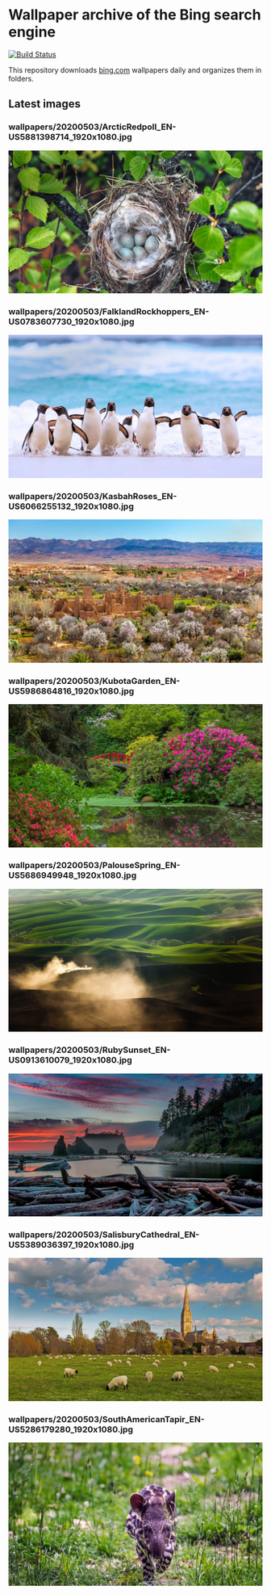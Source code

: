 # Wallpaper archive of the Bing search engine

[![Build Status](https://travis-ci.org/kijart/bing-daily-images-dl.svg?branch=wallpapers)](https://travis-ci.org/kijart/bing-daily-images-dl)

This repository downloads [bing.com](https://www.bing.com) wallpapers daily and organizes them in folders.

## Latest images

<!-- Wallpapers -->

### wallpapers/20200503/ArcticRedpoll_EN-US5881398714_1920x1080.jpg

![wallpapers/20200503/ArcticRedpoll_EN-US5881398714_1920x1080.jpg](wallpapers/20200503/ArcticRedpoll_EN-US5881398714_1920x1080.jpg)

### wallpapers/20200503/FalklandRockhoppers_EN-US0783607730_1920x1080.jpg

![wallpapers/20200503/FalklandRockhoppers_EN-US0783607730_1920x1080.jpg](wallpapers/20200503/FalklandRockhoppers_EN-US0783607730_1920x1080.jpg)

### wallpapers/20200503/KasbahRoses_EN-US6066255132_1920x1080.jpg

![wallpapers/20200503/KasbahRoses_EN-US6066255132_1920x1080.jpg](wallpapers/20200503/KasbahRoses_EN-US6066255132_1920x1080.jpg)

### wallpapers/20200503/KubotaGarden_EN-US5986864816_1920x1080.jpg

![wallpapers/20200503/KubotaGarden_EN-US5986864816_1920x1080.jpg](wallpapers/20200503/KubotaGarden_EN-US5986864816_1920x1080.jpg)

### wallpapers/20200503/PalouseSpring_EN-US5686949948_1920x1080.jpg

![wallpapers/20200503/PalouseSpring_EN-US5686949948_1920x1080.jpg](wallpapers/20200503/PalouseSpring_EN-US5686949948_1920x1080.jpg)

### wallpapers/20200503/RubySunset_EN-US0913610079_1920x1080.jpg

![wallpapers/20200503/RubySunset_EN-US0913610079_1920x1080.jpg](wallpapers/20200503/RubySunset_EN-US0913610079_1920x1080.jpg)

### wallpapers/20200503/SalisburyCathedral_EN-US5389036397_1920x1080.jpg

![wallpapers/20200503/SalisburyCathedral_EN-US5389036397_1920x1080.jpg](wallpapers/20200503/SalisburyCathedral_EN-US5389036397_1920x1080.jpg)

### wallpapers/20200503/SouthAmericanTapir_EN-US5286179280_1920x1080.jpg

![wallpapers/20200503/SouthAmericanTapir_EN-US5286179280_1920x1080.jpg](wallpapers/20200503/SouthAmericanTapir_EN-US5286179280_1920x1080.jpg)

